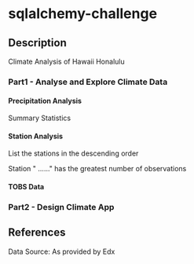 # sqlalchemy-challenge
## Description
Climate Analysis of Hawaii Honalulu

### Part1 - Analyse and Explore Climate Data

#### Precipitation Analysis


Summary Statistics

#### Station Analysis

List the stations in the descending order

Station "  ......" has the greatest number of observations


#### TOBS Data


### Part2 - Design Climate App


## References
Data Source: As provided by Edx